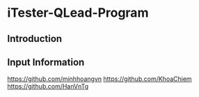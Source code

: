 # iTester-QLead-Program
## Introduction
## Input Information
https://github.com/minhhoangvn
https://github.com/KhoaChiem
https://github.com/HanVnTg

